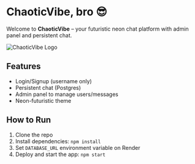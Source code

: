 # ChaoticVibe, bro 😎

Welcome to **ChaoticVibe** – your futuristic neon chat platform with admin panel and persistent chat.

![ChaoticVibe Logo](public/images/EWbndKy4Tlesld1s5HLj9w.webp)

## Features
- Login/Signup (username only)
- Persistent chat (Postgres)
- Admin panel to manage users/messages
- Neon-futuristic theme

## How to Run
1. Clone the repo
2. Install dependencies: `npm install`
3. Set `DATABASE_URL` environment variable on Render
4. Deploy and start the app: `npm start`
